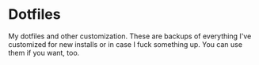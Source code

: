 # Dotfiles
My dotfiles and other customization. These are backups of everything I've customized for new installs or in case I fuck something up. You can use them if you want, too.

